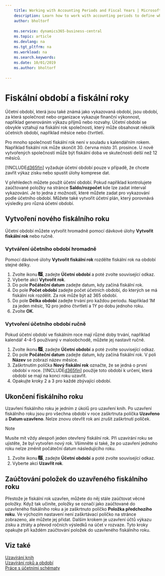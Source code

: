 ```yaml
---
    title: Working with Accounting Periods and Fiscal Years | Microsoft Docs
    description: Learn how to work with accounting periods to define when your company reports financial performance.
    author: bholtorf

    ms.service: dynamics365-business-central
    ms.topic: article
    ms.devlang: na
    ms.tgt_pltfrm: na
    ms.workload: na
    ms.search.keywords:
    ms.date: 10/01/2019
    ms.author: bholtorf

---
```

# Fiskální období a fiskální roky
Účetní období, která jsou také známá jako vykazovaná období, jsou období, za která společnost nebo organizace vykazuje finanční výkonnost, například generováním výkazu příjmů nebo rozvahy. Účetní období se obvykle vztahují na fiskální rok společnosti, který může obsahovat několik účetních období, například měsíce nebo čtvrtletí.

Pro mnoho společností fiskální rok není v souladu s kalendářním rokem. Například fiskální rok může skončit 30. června místo 31. prosince. U nově vytvořených společností může být fiskální doba ve skutečnosti delší než 12 měsíců.

[!INCLUDE[d365fin](includes/d365fin_md.md)] vyžaduje účetní období pouze v případě, že chcete zavřít výkaz zisku nebo spustit úlohy komprese dat.

V přehledech můžete použít účetní období. Pokud například kontrolujete zaúčtované položky na stránce **Saldo/rozpočet** kde lze zadat interval vykazování. Je to jedna z možností, které můžete zadat pro vykazování podle účetního období. Můžete také vytvořit účetní plán, který porovnává výsledky pro různá účetní období.

## Vytvoření nového fiskálního roku
Účetní období můžete vytvořit hromadně pomocí dávkové úlohy **Vytvořit fiskální rok** nebo ručně.

### Vytváření účetního období hromadně
Pomocí dávkové úlohy **Vytvořit fiskální rok** rozdělte fiskální rok na období stejné délky.

1. Zvolte ikonu ![Hledat stránku nebo sestavu](media/ui-search/search_small.png "ikona Hledat stránku nebo sestavu"), zadejte **Účetní období** a poté zvolte související odkaz.
2. Vyberte akci **Vytvořit rok**.  <!--What about the Scheduling option? Should we mention that? There's also the Report Output Type field...-->
3. Do pole **Počáteční datum** zadejte datum, kdy začíná fiskální rok.
4. Do pole **Počet  období** zadejte počet účetních období, do kterých se má fiskální rok rozdělit. Za rok může být až 365 období.
5. Do pole **Délka období** zadejte trvání pro každou periodu. Například 1M za jeden měsíc, 1Q pro jedno čtvrtletí a 1Y po dobu jednoho roku.
6. Zvolte **OK**.

### Vytvoření účetního období ručně
Pokud účetní období ve fiskálním roce mají různé doby trvání, například kalendář 4-4-5 používaný v maloobchodě, můžete jej nastavit ručně.

1. Zvolte ikonu ![Hledat stránku nebo sestavu](media/ui-search/search_small.png "ikona Hledat stránku nebo sestavu"), zadejte **Účetní období** a poté zvolte související odkaz.
2. Do pole **Počáteční datum** zadejte datum, kdy začíná fiskální rok. V poli **Název** se zobrazí název měsíce.
3. Zaškrtnutím políčka **Nový fiskální rok** označte, že se jedná o první období v roce. [!INCLUDE[d365fin](includes/d365fin_md.md)] použije toto období k určení, která období se mají na konci roku uzavřít.
4. Opakujte kroky 2 a 3 pro každé zbývající období.

## Ukončení fiskálního roku
Uzavření fiskálního roku je jedním z úkolů pro uzavření knih. Po uzavření fiskálního roku jsou pro všechna období v roce zaškrtnuta políčka **Uzavřeno** a **Datum uzavřeno**. Nelze znovu otevřít rok ani zrušit zaškrtnutí políček.

> [!NOTE]
> Musíte mít vždy alespoň jeden otevřený fiskální rok. Při uzavírání roku se ujistěte, že byl vytvořen nový rok. Všimněte si také, že po uzavření jednoho roku nelze změnit počáteční datum následujícího roku.

1. Zvolte ikonu ![Hledat stránku nebo sestavu](media/ui-search/search_small.png "ikona Hledat stránku nebo sestavu"), zadejte **Účetní období** a poté zvolte související odkaz.
2. Vyberte akci **Uzavřít rok**.

## Zaúčtování položek do uzavřeného fiskálního roku
Přestože je fiskální rok uzavřen, můžete do něj stále zaúčtovat věcné položky. Když tak učiníte, položky se označí jako zaúčtované do uzavřeného fiskálního roku a je zaškrtnuto políčko **Položka předchozího roku**. Ve výchozím nastavení není zaškrtávací políčko na stránce zobrazeno, ale můžete jej přidat. Dalším krokem je uzavření účtů výkazu zisku a ztráty a převod ročních výsledků na účet v rozvaze. Tyto kroky opakujte při každém zaúčtování položek do uzavřeného fiskálního roku.

## Viz také
[Uzavírání knih](year-close-books.md)  
[Uzavírání roků a období](year-close-years-periods.md)  
[Práce s účetními schématy](bi-how-work-account-schedule.md)






